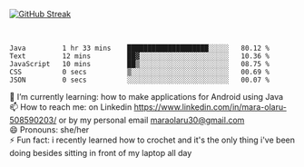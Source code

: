 

[![GitHub Streak](https://streak-stats.demolab.com?user=MaraxD&theme=tokyonight)](https://git.io/streak-stats)
 
 
 <br/>

<!--START_SECTION:waka-->

```text
Java         1 hr 33 mins    ████████████████████░░░░░   80.12 %
Text         12 mins         ██▓░░░░░░░░░░░░░░░░░░░░░░   10.36 %
JavaScript   10 mins         ██▒░░░░░░░░░░░░░░░░░░░░░░   08.75 %
CSS          0 secs          ▒░░░░░░░░░░░░░░░░░░░░░░░░   00.69 %
JSON         0 secs          ░░░░░░░░░░░░░░░░░░░░░░░░░   00.07 %
```

<!--END_SECTION:waka-->
<!--[![willianrod's wakatime stats](https://github-readme-stats.vercel.app/api/wakatime?username=MaraxD)](https://github.com/anuraghazra/github-readme-stats)-->

🌱 I’m currently learning: how to make applications for Android using Java<br/>
📫 How to reach me: on Linkedin https://www.linkedin.com/in/mara-olaru-508590203/ or by my personal email maraolaru30@gmail.com <br/>
😄 Pronouns: she/her <br/>
⚡ Fun fact: i recently learned how to crochet and it's the only thing i've been doing besides sitting in front of my laptop all day <br/>
 
